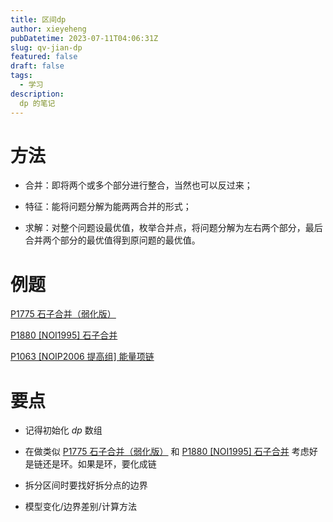 ```yaml
---
title: 区间dp
author: xieyeheng
pubDatetime: 2023-07-11T04:06:31Z
slug: qv-jian-dp
featured: false
draft: false
tags:
  - 学习
description:
  dp 的笔记
---
```


# 方法

+ 合并：即将两个或多个部分进行整合，当然也可以反过来；

+ 特征：能将问题分解为能两两合并的形式；

+ 求解：对整个问题设最优值，枚举合并点，将问题分解为左右两个部分，最后合并两个部分的最优值得到原问题的最优值。

# 例题

[P1775 石子合并（弱化版）](https://www.luogu.com.cn/problem/P1775)

[P1880 [NOI1995] 石子合并](https://www.luogu.com.cn/problem/P1880)

[P1063 [NOIP2006 提高组] 能量项链](https://www.luogu.com.cn/problem/P1063)

# 要点

+ 记得初始化 $dp$ 数组

+ 在做类似 [P1775 石子合并（弱化版）](https://www.luogu.com.cn/problem/P1775) 和 [P1880 [NOI1995] 石子合并](https://www.luogu.com.cn/problem/P1880) 考虑好是链还是环。如果是环，要化成链

+ 拆分区间时要找好拆分点的边界

+ 模型变化/边界差别/计算方法